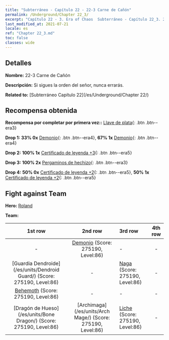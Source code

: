```yaml
---
title: "Subterráneo - Capítulo 22 - 22-3 Carne de Cañón"
permalink: /Underground/Chapter 22_3/
excerpt: "Capítulo 22 - 3. Era of Chaos  Subterráneo - Capítulo 22_3. 22-3 Carne de Cañón"
last_modified_at: 2021-07-21
locale: es
ref: "Chapter 22_3.md"
toc: false
classes: wide
---
```


## Detalles

 **Nombre:** 22-3 Carne de Cañón

 **Descripción:** Si sigues la orden del señor, nunca errarás.

 **Related to:** [Subterráneo Capítulo 22](/es/Underground/Chapter 22/)

## Recompensa obtenida

 **Recompensa por completar por primera vez::** [Llave de plata](/ItemsES/con_693/){: .btn .btn--era3}

 **Drop 1:** **33% 0x** [Demonio](/ItemsES/unt_229/){: .btn .btn--era4}, **67% 1x** [Demonio](/ItemsES/unt_229/){: .btn .btn--era4}

 **Drop 2:** **100% 1x** [Certificado de leyenda +3](/ItemsES/mat_88/){: .btn .btn--era5}

 **Drop 3:** **100% 2x** [Pergaminos de hechizo](/ItemsES/con_694/){: .btn .btn--era3}

 **Drop 4:** **50% 0x** [Certificado de leyenda +2](/ItemsES/mat_81/){: .btn .btn--era5}, **50% 1x** [Certificado de leyenda +2](/ItemsES/mat_81/){: .btn .btn--era5}


## Fight against Team
 **Hero:** [Roland](/es/heroes/Roland/)

 **Team:**


  | 1st row | 2nd row | 3rd row | 4th row |
  |:----:|:----:|:----|:----:|
  | - | [Demonio](/es/units/Demon/) (Score: 275190, Level:86)  | - | - |
  | [Guardia Dendroide](/es/units/Dendroid Guard/) (Score: 275190, Level:86)  | - | [Naga](/es/units/Naga/) (Score: 275190, Level:86)  | - |
  | [Behemoth](/es/units/Behemoth/) (Score: 275190, Level:86)  | - | - | - |
  | [Dragón de Hueso](/es/units/Bone Dragon/) (Score: 275190, Level:86)  | [Archimaga](/es/units/Arch Mage/) (Score: 275190, Level:86)  | [Liche](/es/units/Lich/) (Score: 275190, Level:86)  | - |


